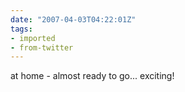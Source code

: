 ```yaml
---
date: "2007-04-03T04:22:01Z"
tags:
- imported
- from-twitter
---
```

at home - almost ready to go... exciting\!
